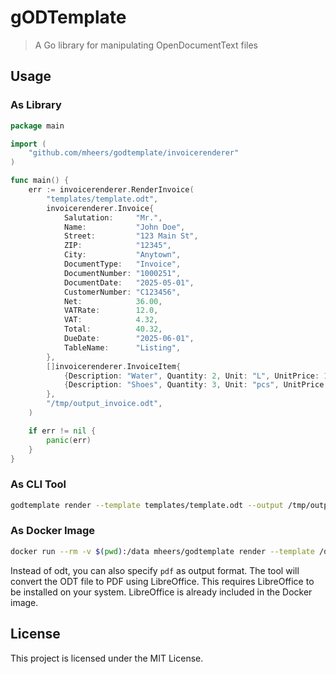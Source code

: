 # gODTemplate

> A Go library for manipulating OpenDocumentText files

## Usage

### As Library

```go
package main

import (
	"github.com/mheers/godtemplate/invoicerenderer"
)

func main() {
	err := invoicerenderer.RenderInvoice(
		"templates/template.odt",
		invoicerenderer.Invoice{
			Salutation:     "Mr.",
			Name:           "John Doe",
			Street:         "123 Main St",
			ZIP:            "12345",
			City:           "Anytown",
			DocumentType:   "Invoice",
			DocumentNumber: "1000251",
			DocumentDate:   "2025-05-01",
			CustomerNumber: "C123456",
			Net:            36.00,
			VATRate:        12.0,
			VAT:            4.32,
			Total:          40.32,
			DueDate:        "2025-06-01",
			TableName:      "Listing",
		},
		[]invoicerenderer.InvoiceItem{
			{Description: "Water", Quantity: 2, Unit: "L", UnitPrice: 15.00, TotalPrice: 30.00},
			{Description: "Shoes", Quantity: 3, Unit: "pcs", UnitPrice: 2.00, TotalPrice: 6.00},
		},
		"/tmp/output_invoice.odt",
	)

	if err != nil {
		panic(err)
	}
}
```

### As CLI Tool

```bash
godtemplate render --template templates/template.odt --output /tmp/output_invoice.odt --invoice $(cat example/data.json| jq .Invoice -r | base64 -w 0) --items $(cat example/data.json | jq .Items -r | base64 -w 0)
```

### As Docker Image

```bash
docker run --rm -v $(pwd):/data mheers/godtemplate render --template /data/templates/template.odt --output /data/output_invoice.odt --invoice <base64-encoded-invoice-json> --items <base64-encoded-items-json>
```

Instead of odt, you can also specify `pdf` as output format. The tool will convert the ODT file to PDF using LibreOffice. This requires LibreOffice to be installed on your system. LibreOffice is already included in the Docker image.

## License
This project is licensed under the MIT License.
